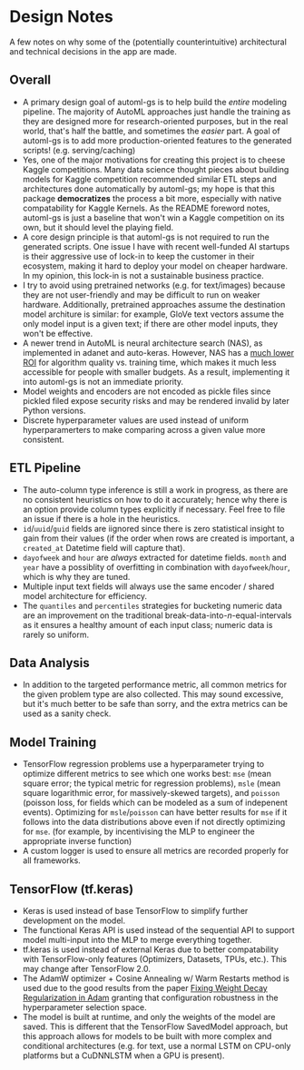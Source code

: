 # Design Notes

A few notes on why some of the (potentially counterintuitive) architectural and technical decisions in the app are made.

## Overall

* A primary design goal of automl-gs is to help build the *entire* modeling pipeline. The majority of AutoML approaches just handle the training as they are designed more for research-oriented purposes, but in the real world, that's half the battle, and sometimes the *easier* part. A goal of automl-gs is to add more production-oriented features to the generated scripts! (e.g. serving/caching)
* Yes, one of the major motivations for creating this project is to cheese Kaggle competitions. Many data science thought pieces about building models for Kaggle competition recommended similar ETL steps and architectures done automatically by automl-gs; my hope is that this package **democratizes** the process a bit more, especially with native compatability for Kaggle Kernels. As the README foreword notes, automl-gs is just a baseline that won't win a Kaggle competition on its own, but it should level the playing field.
* A core design principle is that automl-gs is not required to run the generated scripts. One issue I have with recent well-funded AI startups is their aggressive use of lock-in to keep the customer in their ecosystem, making it hard to deploy your model on cheaper hardware. In my opinion, this lock-in is not a sustainable business practice.
* I try to avoid using pretrained networks (e.g. for text/images) because they are not user-friendly and may be difficult to run on weaker hardware. Additionally, pretrained approaches assume the destination model architure is similar: for example, GloVe text vectors assume the only model input is a given text; if there are other model inputs, they won't be effective.
* A newer trend in AutoML is neural architecture search (NAS), as implemented in adanet and auto-keras. However, NAS has a [much lower ROI](https://www.pyimagesearch.com/2019/01/07/auto-keras-and-automl-a-getting-started-guide/) for algorithm quality vs. training time, which makes it much less accessible for people with smaller budgets. As a result, implementing it into automl-gs is not an immediate priority.
* Model weights and encoders are not encoded as pickle files since pickled filed expose security risks and may be rendered invalid by later Python versions.
* Discrete hyperparameter values are used instead of uniform hyperparamerters to make comparing across a given value more consistent.

## ETL Pipeline

* The auto-column type inference is still a work in progress, as there are no consistent heuristics on how to do it accurately; hence why there is an option provide column types explicitly if necessary. Feel free to file an issue if there is a hole in the heuristics.
* `id`/`uuid`/`guid` fields are iignored since there is zero statistical insight to gain from their values (if the order when rows are created is important, a `created_at` Datetime field will capture that).
* `dayofweek` and `hour` are *always* extracted for datetime fields. `month` and `year` have a possiblity of overfitting in combination with `dayofweek`/`hour`, which is why they are tuned.
* Multiple input text fields will always use the same encoder / shared model architecture for efficiency.
* The `quantiles` and `percentiles` strategies for bucketing numeric data are an improvement on the traditional break-data-into-*n*-equal-intervals as it ensures a healthy amount of each input class; numeric data is rarely so uniform.

## Data Analysis

* In addition to the targeted performance metric, all common metrics for the given problem type are also collected. This may sound excessive, but it's much better to be safe than sorry, and the extra metrics can be used as a sanity check.

## Model Training

* TensorFlow regression problems use a hyperparameter trying to optimize different metrics to see which one works best: `mse` (mean square error; the typical metric for regression problems), `msle` (mean square logarithmic error, for massively-skewed targets), and `poisson` (poisson loss, for fields which can be modeled as a sum of indepenent events). Optimizing for `msle`/`poisson` can have better results for `mse` if it follows into the data distributions above even if not directly optimizing for `mse`. (for example, by incentivising the MLP to engineer the appropriate inverse function)
* A custom logger is used to ensure all metrics are recorded properly for all frameworks.

## TensorFlow (tf.keras)

* Keras is used instead of base TensorFlow to simplify further development on the model.
* The functional Keras API is used instead of the sequential API to support model multi-input into the MLP to merge everything together.
* tf.keras is used instead of external Keras due to better compatability with TensorFlow-only features (Optimizers, Datasets, TPUs, etc.). This may change after TensorFlow 2.0.
* The AdamW optimizer + Cosine Annealing w/ Warm Restarts method is used due to the good results from the paper [Fixing Weight Decay Regularization in Adam](https://arxiv.org/abs/1711.05101) granting that configuration robustness in the hyperparameter selection space.
* The model is built at runtime, and only the weights of the model are saved. This is different that the TensorFlow SavedModel approach, but this approach allows for models to be built with more complex and conditional architectures (e.g. for text, use a normal LSTM on CPU-only platforms but a CuDNNLSTM when a GPU is present).
